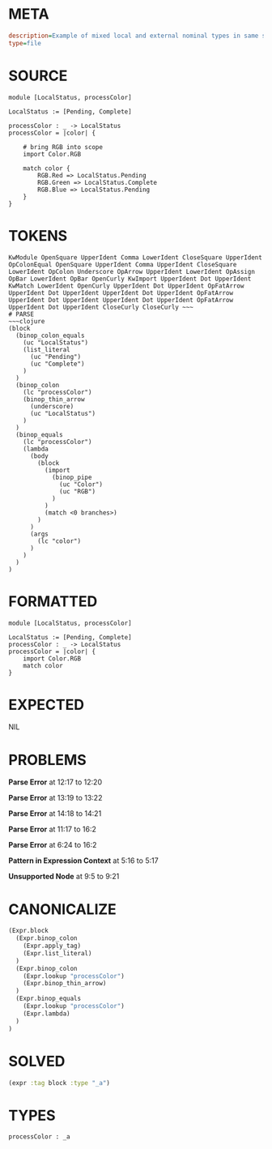 # META
~~~ini
description=Example of mixed local and external nominal types in same scope
type=file
~~~
# SOURCE
~~~roc
module [LocalStatus, processColor]

LocalStatus := [Pending, Complete]

processColor : _ -> LocalStatus
processColor = |color| {

    # bring RGB into scope
    import Color.RGB

    match color {
        RGB.Red => LocalStatus.Pending
        RGB.Green => LocalStatus.Complete
        RGB.Blue => LocalStatus.Pending
    }
}
~~~
# TOKENS
~~~text
KwModule OpenSquare UpperIdent Comma LowerIdent CloseSquare UpperIdent OpColonEqual OpenSquare UpperIdent Comma UpperIdent CloseSquare LowerIdent OpColon Underscore OpArrow UpperIdent LowerIdent OpAssign OpBar LowerIdent OpBar OpenCurly KwImport UpperIdent Dot UpperIdent KwMatch LowerIdent OpenCurly UpperIdent Dot UpperIdent OpFatArrow UpperIdent Dot UpperIdent UpperIdent Dot UpperIdent OpFatArrow UpperIdent Dot UpperIdent UpperIdent Dot UpperIdent OpFatArrow UpperIdent Dot UpperIdent CloseCurly CloseCurly ~~~
# PARSE
~~~clojure
(block
  (binop_colon_equals
    (uc "LocalStatus")
    (list_literal
      (uc "Pending")
      (uc "Complete")
    )
  )
  (binop_colon
    (lc "processColor")
    (binop_thin_arrow
      (underscore)
      (uc "LocalStatus")
    )
  )
  (binop_equals
    (lc "processColor")
    (lambda
      (body
        (block
          (import
            (binop_pipe
              (uc "Color")
              (uc "RGB")
            )
          )
          (match <0 branches>)
        )
      )
      (args
        (lc "color")
      )
    )
  )
)
~~~
# FORMATTED
~~~roc
module [LocalStatus, processColor]

LocalStatus := [Pending, Complete]
processColor : _ -> LocalStatus
processColor = |color| {
	import Color.RGB
	match color
}
~~~
# EXPECTED
NIL
# PROBLEMS
**Parse Error**
at 12:17 to 12:20

**Parse Error**
at 13:19 to 13:22

**Parse Error**
at 14:18 to 14:21

**Parse Error**
at 11:17 to 16:2

**Parse Error**
at 6:24 to 16:2

**Pattern in Expression Context**
at 5:16 to 5:17

**Unsupported Node**
at 9:5 to 9:21

# CANONICALIZE
~~~clojure
(Expr.block
  (Expr.binop_colon
    (Expr.apply_tag)
    (Expr.list_literal)
  )
  (Expr.binop_colon
    (Expr.lookup "processColor")
    (Expr.binop_thin_arrow)
  )
  (Expr.binop_equals
    (Expr.lookup "processColor")
    (Expr.lambda)
  )
)
~~~
# SOLVED
~~~clojure
(expr :tag block :type "_a")
~~~
# TYPES
~~~roc
processColor : _a
~~~
